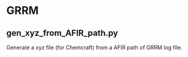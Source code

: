 # GRRM

## gen_xyz_from_AFIR_path.py
Generate a xyz file (for Chemcraft) from a AFIR path of GRRM log file.

